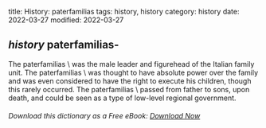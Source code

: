 title: History: paterfamilias
tags: history, history
category: history
date: 2022-03-27
modified: 2022-03-27

## _history_  paterfamilias-
The   paterfamilias \ was the
male leader and figurehead of the Italian family unit.   The
paterfamilias \ was thought to have absolute power over the family
and was even considered to have the right to execute his children,
though this rarely occurred.   The   paterfamilias \ passed from
father to sons, upon death, and could be seen as a type of low-level
regional government.


###### Download *this* dictionary as a Free eBook: [Download Now]({static}static/SerfHistoryDictionary.pdf)

